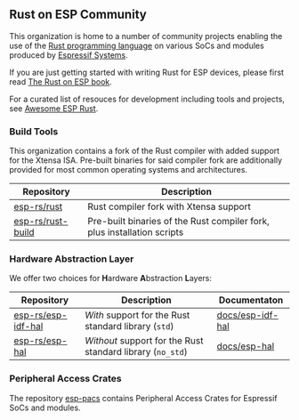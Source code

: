 ## Rust on ESP Community

This organization is home to a number of community projects enabling the use of the [Rust programming language] on various SoCs and modules produced by [Espressif Systems].

If you are just getting started with writing Rust for ESP devices, please first read [The Rust on ESP book].

For a curated list of resouces for development including tools and projects, see [Awesome ESP Rust].

[rust programming language]: https://www.rust-lang.org/
[espressif systems]: https://www.espressif.com/
[the rust on esp book]: https://esp-rs.github.io/book/
[Awesome ESP Rust]: https://github.com/esp-rs/awesome-esp-rust

### Build Tools

This organization contains a fork of the Rust compiler with added support for the Xtensa ISA. Pre-built binaries for said compiler fork are additionally provided for most common operating systems and architectures.

| Repository          | Description                                                             |
| ------------------- | ----------------------------------------------------------------------- |
| [esp-rs/rust]       | Rust compiler fork with Xtensa support                                  |
| [esp-rs/rust-build] | Pre-built binaries of the Rust compiler fork, plus installation scripts |

[esp-rs/rust]: https://github.com/esp-rs/rust
[esp-rs/rust-build]: https://github.com/esp-rs/rust-build

### Hardware Abstraction Layer

We offer two choices for **H**ardware **A**bstraction **L**ayers:

| Repository           | Description                                                | Documentaton       |
| -------------------- | ---------------------------------------------------------- |--------------------|
| [esp-rs/esp-idf-hal] | _With_ support for the Rust standard library (`std`)       | [docs/esp-idf-hal] |
| [esp-rs/esp-hal]     | _Without_ support for the Rust standard library (`no_std`) | [docs/esp-hal]     |

[esp-rs/esp-idf-hal]: https://github.com/esp-rs/esp-idf-hal
[esp-rs/esp-hal]: https://github.com/esp-rs/esp-hal
[docs/esp-idf-hal]: https://docs.esp-rs.org/esp-idf-hal/esp_idf_hal/
[docs/esp-hal]: https://docs.esp-rs.org/esp-hal/

### Peripheral Access Crates

The repository [esp-pacs] contains Peripheral Access Crates for Espressif SoCs and modules.

[esp-pacs]: https://github.com/esp-rs/esp-pacs
